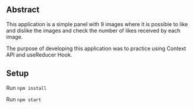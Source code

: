 ## Abstract

This application is a simple panel with 9 images where it is possible to like and dislike the images and check the number of likes received by each image.

The purpose of developing this application was to practice using Context API and useReducer Hook.

## Setup

Run `npm install`

Run `npm start`
